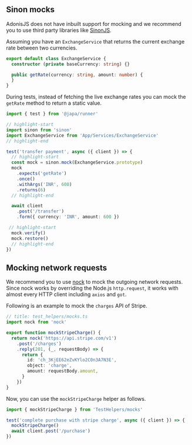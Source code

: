 
## Sinon mocks

AdonisJS does not have inbuilt support for mocking and we recommend you to use third party libraries like [SinonJS](https://sinonjs.org/).

Assuming you have an `ExchangeService` that returns the current exchange rate between two currencies.

```ts
export default class ExchangeService {
  constructor (private baseCurrency: string) {}

  public getRate(currency: string, amount: number) {
  }
}
```

During tests, instead of fetching the live exchange rates you can mock the `getRate` method to return a static value.

```ts
import { test } from '@japa/runner'

// highlight-start
import sinon from 'sinon'
import ExchangeService from 'App/Services/ExchangeService'
// highlight-end

test('transfer payment', async ({ client }) => {
  // highlight-start
  const mock = sinon.mock(ExchangeService.prototype)
  mock
    .expects('getRate')
    .once()
    .withArgs('INR', 600)
    .returns(6)
  // highlight-end

  await client
    .post('/transfer')
    .form({ currency: 'INR', amount: 600 })

 // highlight-start
  mock.verify()
  mock.restore()
  // highlight-end
})
```

## Mocking network requests

We recommend you to use [nock](https://github.com/nock/nock) to mock the outgoing network requests. Since nock works by overriding the Node.js `http.request`, it works with almost every HTTP client including `axios` and `got`.

Following is an example to mock the `charges` API of Stripe.

```ts
// title: test_helpers/mocks.ts
import nock from 'nock'

export function mockStripeCharge() {
  return nock('https://api.stripe.com/v1')
    .post('/charges')
    .reply(201, (_, requestBody) => {
      return {
        id: 'ch_3KjEE62eZvKYlo2C0n3A7N3E',
        object: 'charge',
        amount: requestBody.amount,
      }
    })
}
```

Now, you can use the `mockStripeCharge` helper as follows.

```ts
import { mockStripeCharge } from 'TestHelpers/mocks'

test('complete purchase with stripe charge', async ({ client }) => {
  mockStripeCharge()
  await client.post('/purchase')
})
```

